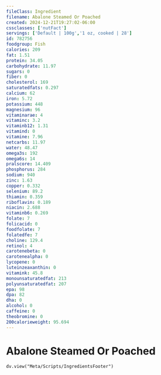 ```yaml
---
fileClass: Ingredient
filename: Abalone Steamed Or Poached
created: 2024-12-21T19:27:02-06:00
cssclasses: ['nutFact']
servings: ['Default | 100g','1 oz, cooked | 28']
id: 782756
foodgroup: Fish
calories: 209
fat: 1.51
protein: 34.05
carbohydrate: 11.97
sugars: 0
fiber: 0
cholesterol: 169
saturatedfats: 0.297
calcium: 62
iron: 5.72
potassium: 448
magnesium: 96
vitaminarae: 4
vitaminc: 3.2
vitaminb12: 1.31
vitamind: 0
vitamine: 7.96
netcarbs: 11.97
water: 48.47
omega3s: 192
omega6s: 14
pralscore: 14.409
phosphorus: 284
sodium: 940
zinc: 1.63
copper: 0.332
selenium: 89.2
thiamin: 0.359
riboflavin: 0.189
niacin: 2.688
vitaminb6: 0.269
folate: 7
folicacid: 0
foodfolate: 7
folatedfe: 7
choline: 129.4
retinol: 4
carotenebeta: 0
carotenealpha: 0
lycopene: 0
luteinzeaxanthin: 0
vitamink: 45.8
monounsaturatedfat: 213
polyunsaturatedfat: 207
epa: 98
dpa: 82
dha: 0
alcohol: 0
caffeine: 0
theobromine: 0
200calorieweight: 95.694
---
```


# Abalone Steamed Or Poached

```dataviewjs
dv.view("Meta/Scripts/IngredientsFooter")
```